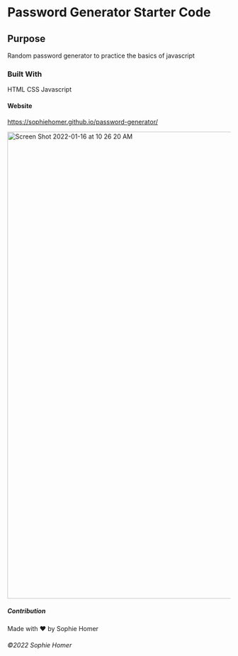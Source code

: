 # Password Generator Starter Code

## Purpose
Random password generator to practice the basics of javascript

### Built With
HTML
CSS
Javascript

#### Website
https://sophiehomer.github.io/password-generator/

<img width="1051" alt="Screen Shot 2022-01-16 at 10 26 20 AM" src="https://user-images.githubusercontent.com/95515946/149672950-5d5d1de9-5e33-4d32-b8b1-0eb0196598e2.png">

##### Contribution
Made with ❤️ by Sophie Homer

###### ©️2022 Sophie Homer